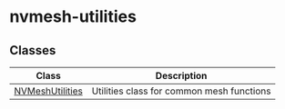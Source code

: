 # nvmesh-utilities

## Classes

| Class                                         | Description                               |
| --------------------------------------------- | ----------------------------------------- |
| [NVMeshUtilities](classes/NVMeshUtilities.md) | Utilities class for common mesh functions |
